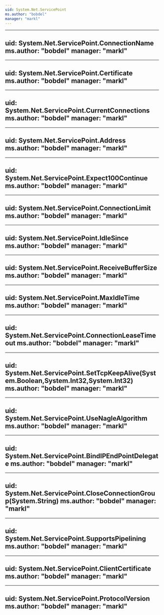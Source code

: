 ```yaml
---
uid: System.Net.ServicePoint
ms.author: "bobdel"
manager: "markl"
---
```


---
uid: System.Net.ServicePoint.ConnectionName
ms.author: "bobdel"
manager: "markl"
---

---
uid: System.Net.ServicePoint.Certificate
ms.author: "bobdel"
manager: "markl"
---

---
uid: System.Net.ServicePoint.CurrentConnections
ms.author: "bobdel"
manager: "markl"
---

---
uid: System.Net.ServicePoint.Address
ms.author: "bobdel"
manager: "markl"
---

---
uid: System.Net.ServicePoint.Expect100Continue
ms.author: "bobdel"
manager: "markl"
---

---
uid: System.Net.ServicePoint.ConnectionLimit
ms.author: "bobdel"
manager: "markl"
---

---
uid: System.Net.ServicePoint.IdleSince
ms.author: "bobdel"
manager: "markl"
---

---
uid: System.Net.ServicePoint.ReceiveBufferSize
ms.author: "bobdel"
manager: "markl"
---

---
uid: System.Net.ServicePoint.MaxIdleTime
ms.author: "bobdel"
manager: "markl"
---

---
uid: System.Net.ServicePoint.ConnectionLeaseTimeout
ms.author: "bobdel"
manager: "markl"
---

---
uid: System.Net.ServicePoint.SetTcpKeepAlive(System.Boolean,System.Int32,System.Int32)
ms.author: "bobdel"
manager: "markl"
---

---
uid: System.Net.ServicePoint.UseNagleAlgorithm
ms.author: "bobdel"
manager: "markl"
---

---
uid: System.Net.ServicePoint.BindIPEndPointDelegate
ms.author: "bobdel"
manager: "markl"
---

---
uid: System.Net.ServicePoint.CloseConnectionGroup(System.String)
ms.author: "bobdel"
manager: "markl"
---

---
uid: System.Net.ServicePoint.SupportsPipelining
ms.author: "bobdel"
manager: "markl"
---

---
uid: System.Net.ServicePoint.ClientCertificate
ms.author: "bobdel"
manager: "markl"
---

---
uid: System.Net.ServicePoint.ProtocolVersion
ms.author: "bobdel"
manager: "markl"
---

